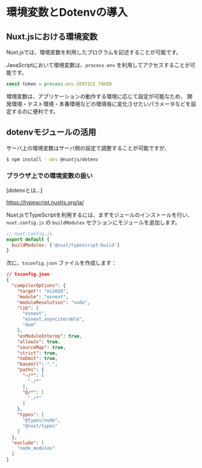 # 環境変数とDotenvの導入

## Nuxt.jsにおける環境変数

Nuxt.jsでは、環境変数を利用したプログラムを記述することが可能です。

JavaScriptにおいて環境変数は、`process.env` を利用してアクセスすることが可能です。

```js
const token = process.env.SERVICE_TOKEN
```

環境変数は、アプリケーションの動作する環境に応じて設定が可能なため、
開発環境・テスト環境・本番環境などの環境毎に変化させたいパラメータなどを設定するのに便利です。

## dotenvモジュールの活用

サーバ上の環境変数はサーバ側の設定で調整することが可能ですが、

```bash
$ npm install --dev @nuxtjs/dotenv
```


### ブラウザ上での環境変数の扱い

[dotenvとは…]

https://typescript.nuxtjs.org/ja/

Nuxt.jsでTypeScriptを利用するには、まずモジュールのインストールを行い、
`nuxt.config.js` の `buildModules` セクションにモジュールを追加します。


```js
// nuxt.config.js
export default {
  buildModules: ['@nuxt/typescript-build']
}
```

次に、`tsconfig.json` ファイルを作成します：

```json
// tsconfig.json
{
  "compilerOptions": {
    "target": "es2018",
    "module": "esnext",
    "moduleResolution": "node",
    "lib": [
      "esnext",
      "esnext.asynciterable",
      "dom"
    ],
    "esModuleInterop": true,
    "allowJs": true,
    "sourceMap": true,
    "strict": true,
    "noEmit": true,
    "baseUrl": ".",
    "paths": {
      "~/*": [
        "./*"
      ],
      "@/*": [
        "./*"
      ]
    },
    "types": [
      "@types/node",
      "@nuxt/types"
    ]
  },
  "exclude": [
    "node_modules"
  ]
}
```
